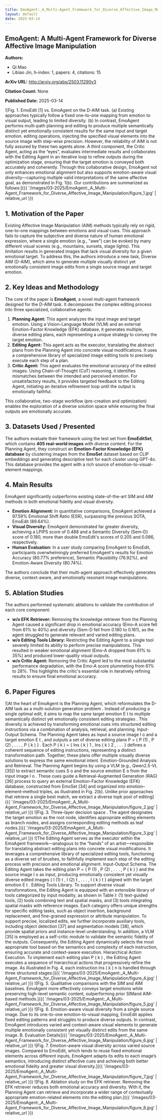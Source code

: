 ```yaml
---
title: EmoAgent:_A_Multi-Agent_Framework_for_Diverse_Affective_Image_Manipulation
layout: default
date: 2025-03-14
---
```

## EmoAgent: A Multi-Agent Framework for Diverse Affective Image Manipulation
**Authors:**
- Qi Mao
- Libiao Jin, h-index: 1, papers: 4, citations: 15

**ArXiv URL:** http://arxiv.org/abs/2503.11290v3

**Citation Count:** None

**Published Date:** 2025-03-14

![Fig. 1. EmoEdit [1] vs. EmoAgent on the D-AIM task. (a) Existing approaches typically follow a fixed one-to-one mapping from emotion to visual output, leading to limited diversity. (b) In contrast, EmoAgent performs multi-path planning and editing to produce multiple semantically distinct yet emotionally consistent results for the same input and target emotion. editing operations, injecting the specified visual elements into the source image with step-wise precision. However, the reliability of AIM is not fully assured by these two agents alone. A third component, the Critic Agent, acting as the “eyes”, evaluates intermediate results and collaborates with the Editing Agent in an iterative loop to refine outputs during the optimization stage, ensuring that the target emotion is conveyed both accurately and coherently. Through this collaborative design, EmoAgent not only enhances emotional alignment but also supports emotion-aware visual diversity—capturing multiple valid interpretations of the same affective goal, as demonstrated in Fig. 1(b). Our contributions are summarized as follows:]({{ '/images/03-2025/EmoAgent:_A_Multi-Agent_Framework_for_Diverse_Affective_Image_Manipulation/figure_1.jpg' | relative_url }})
## 1. Motivation of the Paper
Existing Affective Image Manipulation (AIM) methods typically rely on rigid, one-to-one mappings between emotions and visual cues. This approach fails to capture the subjective and diverse nature of human emotional expression, where a single emotion (e.g., "awe") can be evoked by many different visual scenes (e.g., mountains, sunsets, stage lights). This limitation results in generated images that lack visual diversity for a given emotional target. To address this, the authors introduce a new task, Diverse AIM (D-AIM), which aims to generate multiple visually distinct yet emotionally consistent image edits from a single source image and target emotion.

## 2. Key Ideas and Methodology
The core of the paper is **EmoAgent**, a novel multi-agent framework designed for the D-AIM task. It decomposes the complex editing process into three specialized, collaborative agents:
1.  **Planning Agent:** This agent analyzes the input image and target emotion. Using a Vision-Language Model (VLM) and an external Emotion-Factor Knowledge (EFK) database, it generates multiple, diverse editing plans, each representing a unique strategy to convey the target emotion.
2.  **Editing Agent:** This agent acts as the executor, translating the abstract plans from the Planning Agent into concrete visual modifications. It uses a comprehensive library of specialized image editing tools to precisely execute each step of a plan.
3.  **Critic Agent:** This agent evaluates the emotional accuracy of the edited images. Using Chain-of-Thought (CoT) reasoning, it identifies mismatches between the intended and perceived emotion. For unsatisfactory results, it provides targeted feedback to the Editing Agent, initiating an iterative refinement loop until the output is emotionally faithful.

This collaborative, two-stage workflow (pre-creation and optimization) enables the exploration of a diverse solution space while ensuring the final outputs are emotionally accurate.

## 3. Datasets Used / Presented
The authors evaluate their framework using the test set from **EmoEditSet**, which contains **405 real-world images** with diverse content. For the Planning Agent, they construct an **Emotion-Factor Knowledge (EFK) database** by clustering images from the **EmoSet** dataset based on CLIP embeddings and generating descriptive text for each cluster using GPT-4o. This database provides the agent with a rich source of emotion-to-visual-element mappings.

## 4. Main Results
EmoAgent significantly outperforms existing state-of-the-art SIM and AIM methods in both emotional fidelity and visual diversity.
*   **Emotion Alignment:** In quantitative comparisons, EmoAgent achieved a 97.59% Emotional Shift Ratio (ESR), surpassing the previous SOTA, EmoEdit (89.64%).
*   **Visual Diversity:** EmoAgent demonstrated far greater diversity, achieving a LPIPS score of 0.488 and a Semantic Diversity (Sem-D) score of 0.180, more than double EmoEdit's scores of 0.205 and 0.086, respectively.
*   **Human Evaluation:** In a user study comparing EmoAgent to EmoEdit, participants overwhelmingly preferred EmoAgent's results for Emotion Accuracy (80.77% preference), Semantic Plausibility (76.92%), and Emotion-Aware Diversity (80.74%).

The authors conclude that their multi-agent approach effectively generates diverse, context-aware, and emotionally resonant image manipulations.

## 5. Ablation Studies
The authors performed systematic ablations to validate the contribution of each core component:
*   **w/o EFK Retriever:** Removing the knowledge retriever from the Planning Agent caused a significant drop in emotional accuracy (Emo-A score fell from 61% to 40%) and diversity (Sem-D fell from 0.180 to 0.161), as the agent struggled to generate relevant and varied editing plans.
*   **w/o Editing Tools Library:** Restricting the Editing Agent to a single tool severely limited its ability to perform precise manipulations. This resulted in weaker emotional alignment (Emo-A dropped from 61% to 35%) and produced lower-quality visual outputs.
*   **w/o Critic Agent:** Removing the Critic Agent led to the most substantial performance degradation, with the Emo-A score plummeting from 61% to 28%. This highlights the critic's essential role in iteratively refining results to ensure final emotional accuracy.

## 6. Paper Figures
![At the heart of EmoAgent is the Planning Agent, which reformulates the D-AIM task as a multi-solution generation problem . Instead of producing a single optimal edit, it aims to map the same target emotion E t to multiple semantically distinct yet emotionally consistent editing strategies . This diversity is achieved by transforming emotional cues into structured editing instructions via a combination of analysis, retrieval, and planning. Input-Output Schema. The Planning Agent takes as input a source image I o and a target emotion E t , and outputs a set of diverse editing plans P = { P (1) , P (2) , . . . , P ( k ) } . Each P ( k ) = { Ins ( k ) 1 , Ins ( k ) 2 , . . . } defines a coherent sequence of editing instructions, representing a distinct transformation path. Together, these plans offer multiple visually diverse solutions to express the same emotional intent. Emotion-Grounded Analysis and Retrieval. The Planning Agent begins by using a VLM (e.g., Qwen2.5-VL [35]) to extract semantic cues S o and the source emotion E o from the input image I o . These cues guide a Retrieval-Augmented Generation (RAG) [36] process to query an external Emotion-Factor Knowledge (EFK) database, constructed from EmoSet [34] and organized into emotion–element–method triples, as illustrated in Fig. 2(b). Unlike prior approaches that retrieve a single best match, we extract a diverse topk pool of editing]({{ '/images/03-2025/EmoAgent:_A_Multi-Agent_Framework_for_Diverse_Affective_Image_Manipulation/figure_2.jpg' | relative_url }})
![Fig. 3. Three-layer decision space . The agent designates the target emotion as the root node, identifies appropriate editing elements as branch nodes, and assigns corresponding editing methods as leaf nodes.]({{ '/images/03-2025/EmoAgent:_A_Multi-Agent_Framework_for_Diverse_Affective_Image_Manipulation/figure_3.jpg' | relative_url }})
![The Editing Agent serves as the executor within the EmoAgent framework—analogous to the ”hands” of an artist—responsible for translating abstract editing plans into concrete visual modifications. It leverages a comprehensive library of specialized editing tools, functioning as a diverse set of brushes, to faithfully implement each step of the editing process with precision and emotional alignment. Input-Output Schema. The Editing Agent takes the editing plan P = { P (1) , P (2) , . . . , P ( k ) } and the source image I o as input, producing emotionally consistent yet visually diverse edited images { I (1) t , I (2) t , . . . , I ( k ) t } aligned with the target emotion E t . Editing Tools Library. To support diverse visual transformations, the Editing Agent is equipped with an extensible library of tools categorized by input modality, as shown in Table I: (1) text-guided tools, (2) tools combining text and spatial masks, and (3) tools integrating spatial masks with reference images. Each category offers unique strengths for specific editing tasks, such as object insertion, background replacement, and fine-grained expression or attribute manipulation. To support precise, localized edits, we further incorporate auxiliary tools, including object detection [37] and segmentation models [38], which provide spatial priors and instance-level understanding. In addition, a VLM [35] is employed as a self-critic module to validate the semantic fidelity of the outputs. Consequently, the Editing Agent dynamically selects the most appropriate tool based on the semantics and complexity of each instruction, ensuring accurate and context-aware execution. Hierarchical Action Execution. To implement each editing plan P ( k ) , the Editing Agent executes a sequence of hierarchical actions that progressively refine the image. As illustrated in Fig. 4, each instruction Ins ( k ) n is handled through three structured stages:]({{ '/images/03-2025/EmoAgent:_A_Multi-Agent_Framework_for_Diverse_Affective_Image_Manipulation/figure_4.jpg' | relative_url }})
![Fig. 5. Qualitative comparisons with the SIM and AIM baselines. EmoAgent more effectively conveys target emotions while preserving high-level semantic content, outperforming prior SIMand AIM-based methods.]({{ '/images/03-2025/EmoAgent:_A_Multi-Agent_Framework_for_Diverse_Affective_Image_Manipulation/figure_5.jpg' | relative_url }})
![Fig. 6. Emotion-aware visual diversity from a single source image. Due to its one-to-one emotion-to-visual mapping, EmoEdit applies fixed editing patterns and struggles to produce diverse outputs. In contrast, EmoAgent introduces varied and context-aware visual elements to generate multiple emotionally consistent yet visually distinct edits from the same image. B. Evaluation Details]({{ '/images/03-2025/EmoAgent:_A_Multi-Agent_Framework_for_Diverse_Affective_Image_Manipulation/figure_6.jpg' | relative_url }})
![Fig. 7. Emotion-aware visual diversity across varied source images. Compared to EmoEdit, which tends to reuse fixed emotional elements across different inputs, EmoAgent adapts its edits to each image’s semantics, introducing distinct affective cues and achieving both better emotional fidelity and greater visual diversity.]({{ '/images/03-2025/EmoAgent:_A_Multi-Agent_Framework_for_Diverse_Affective_Image_Manipulation/figure_7.jpg' | relative_url }})
![Fig. 8. Ablation study on the EFK retriever. Removing the EFK retriever reduces both emotional accuracy and diversity. With it, the Planning Agent can retrieve and incorporate a wider range of contextually appropriate emotion-related elements into the editing plan.]({{ '/images/03-2025/EmoAgent:_A_Multi-Agent_Framework_for_Diverse_Affective_Image_Manipulation/figure_8.jpg' | relative_url }})

